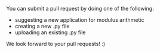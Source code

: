 You can submit a pull request by doing one of the following:
- suggesting a new application for modulus arithmetic
- creating a new .py file
- uploading an existing .py file

We look forward to your pull requests! :)
